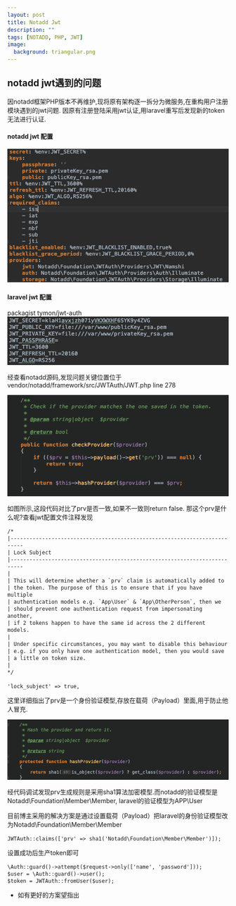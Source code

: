 ```yaml
---
layout: post
title: Notadd Jwt
description: ""
tags: [NOTADD, PHP, JWT]
image:
  background: triangular.png
---
```


## notadd jwt遇到的问题

因notadd框架PHP版本不再维护,现将原有架构逐一拆分为微服务,在重构用户注册模块遇到的jwt问题.
因原有注册登陆采用jwt认证,用laravel重写后发现新的token无法进行认证.

#### notadd jwt 配置

![lazy-md-syntax](../images/notadd/WX20190506-100403.png)

#### laravel jwt 配置
packagist tymon/jwt-auth
![lazy-md-syntax](../images/notadd/WX20190506-100919.png)

经查看notadd源码,发现问题关键位置位于vendor/notadd/framework/src/JWTAuth/JWT.php line 278

![lazy-md-syntax](../images/notadd/WX20190506-101227.png)

如图所示,这段代码对比了prv是否一致,如果不一致则return false.
那这个prv是什么呢?查看jwt配置文件注释发现

    /*
    |--------------------------------------------------------------------------
    | Lock Subject
    |--------------------------------------------------------------------------
    |
    | This will determine whether a `prv` claim is automatically added to
    | the token. The purpose of this is to ensure that if you have multiple
    | authentication models e.g. `App\User` & `App\OtherPerson`, then we
    | should prevent one authentication request from impersonating another,
    | if 2 tokens happen to have the same id across the 2 different models.
    |
    | Under specific circumstances, you may want to disable this behaviour
    | e.g. if you only have one authentication model, then you would save
    | a little on token size.
    |
    */

    'lock_subject' => true,

这里详细指出了prv是一个身份验证模型,存放在载荷（Payload）里面,用于防止他人冒充.

![lazy-md-syntax](../images/notadd/WX20190506-101924.png)

经代码调试发现prv生成规则是采用sha1算法加密模型.而notadd的验证模型是Notadd\Foundation\Member\Member,
laravel的验证模型为APP\User

目前博主采用的解决方案是通过设置载荷（Payload）把laravel的身份验证模型改为Notadd\Foundation\Member\Member

    JWTAuth::claims(['prv' => sha1('Notadd\Foundation\Member\Member')]);

设置成功后生产token即可

    \Auth::guard()->attempt($request->only(['name', 'password']));
    $user = \Auth::guard()->user(); 
    $token = JWTAuth::fromUser($user);   

* 如有更好的方案望指出